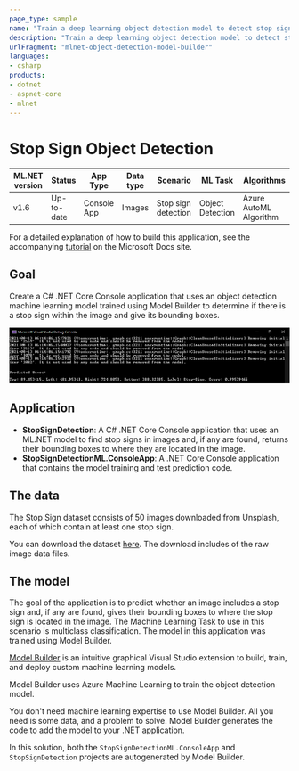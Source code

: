 ```yaml
---
page_type: sample
name: "Train a deep learning object detection model to detect stop signs"
description: "Train a deep learning object detection model to detect stop signs in images"
urlFragment: "mlnet-object-detection-model-builder"
languages:
- csharp
products:
- dotnet
- aspnet-core
- mlnet
---
```


# Stop Sign Object Detection

| ML.NET version | Status                        | App Type    | Data type | Scenario            | ML Task                   | Algorithms                  |
|----------------|-------------------------------|-------------|-----------|---------------------|---------------------------|-----------------------------|
| v1.6         | Up-to-date | Console App | Images | Stop sign detection | Object Detection | Azure AutoML Algorithm |

For a detailed explanation of how to build this application, see the accompanying [tutorial](https://docs.microsoft.com/en-us/dotnet/machine-learning/tutorials/object-detection-model-builder) on the Microsoft Docs site.

## Goal

Create a C# .NET Core Console application that uses an object detection machine learning model trained using Model Builder to determine if there is a stop sign within the image and give its bounding boxes.

![Console output](./images/console-output.png)

## Application

- **StopSignDetection**:  A C# .NET Core Console application that uses an ML.NET model to find stop signs in images and, if any are found, returns their bounding boxes to where they are located in the image.
- **StopSignDetectionML.ConsoleApp**: A .NET Core Console application that contains the model training and test prediction code.

## The data

The Stop Sign dataset consists of 50 images downloaded from Unsplash, each of which contain at least one stop sign.

You can download the dataset [here](https://aka.ms/mlnet-object-detection-tutorial-assets). The download includes of the raw image data files.

## The model

The goal of the application is to predict whether an image includes a stop sign and, if any are found, gives their bounding boxes to where the stop sign is located in the image. The Machine Learning Task to use in this scenario is multiclass classification. The model in this application was trained using Model Builder.

[Model Builder](https://docs.microsoft.com/dotnet/machine-learning/how-to-guides/install-model-builder) is an intuitive graphical Visual Studio extension to build, train, and deploy custom machine learning models.

Model Builder uses Azure Machine Learning to train the object detection model.

You don't need machine learning expertise to use Model Builder. All you need is some data, and a problem to solve. Model Builder generates the code to add the model to your .NET application.

In this solution, both the `StopSignDetectionML.ConsoleApp` and `StopSignDetection` projects are autogenerated by Model Builder.

